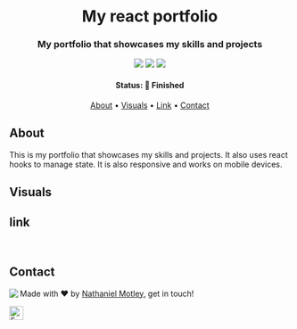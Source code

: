 <h1 align="center">
	My react portfolio
</h1>

<h3 align="center">
	My portfolio that showcases my skills and projects

</h3>

<p align="center">
	<img src="https://img.shields.io/github/last-commit/Nmotley92/react-portfolio?color=green"/>
	<img src="https://img.shields.io/github/languages/count/Nmotley92/react-portfolio?color=green"/>
	<img src="https://img.shields.io/github/contributors/Nmotley92/react-portfolio?color=green"/>
</p>

<h4 align="center">
	Status: 🚀 Finished
</h4>

<p align="center">
	<a href="#about">About</a> •
   	<a href="#visuals">Visuals</a> •
   	<a href="#link">Link</a> •
	<a href="#contact">Contact</a>
    
</p>

## About
This is my portfolio that showcases my skills and projects. It also uses react hooks to manage state. It is also responsive and works on mobile devices.

## Visuals





## link




<br clear="left"/>




## Contact
<img align="left" src="https://avatars.githubusercontent.com/Nmotley92?size=100">

Made with ❤️ by [Nathaniel Motley](https://github.com/Nmotley92), get in touch!

<a href="mailto:nmotley92@gmail.com" target="_blank"><img src="https://img.shields.io/badge/Email-D14836?style=flat&logo=gmail&logoColor=white" alt="Email Badge" height="25"></a>&nbsp;

<br clear="left"/>
